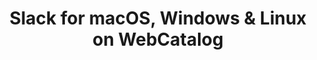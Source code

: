 ---
name: Slack
category: Business
title: 'Slack for macOS, Windows & Linux on WebCatalog'
key: slack
fullUrl: 'https://slack.com'
hostname: slack.com

---